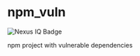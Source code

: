 # npm_vuln

![Nexus IQ Badge](https://5d5f3998.ngrok.io/badge/whyjustin/npm_vuln)

npm project with vulnerable dependencies
